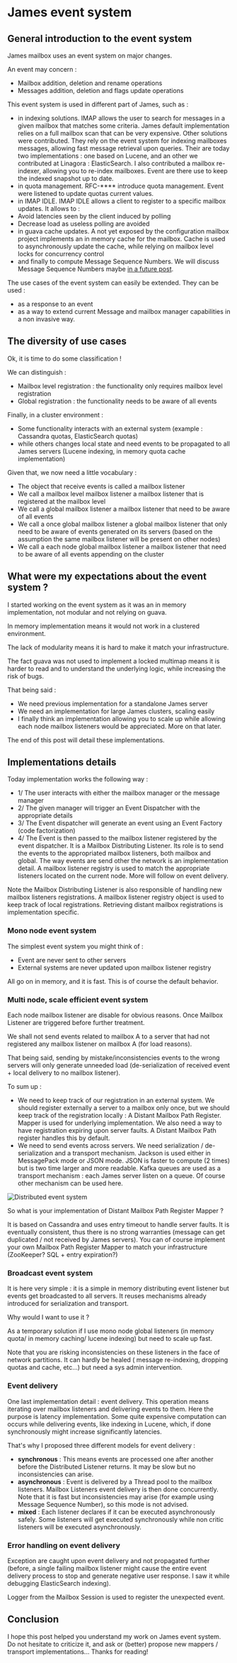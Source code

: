 # James event system

## General introduction to the event system

James mailbox uses an event system on major changes.

An event may concern :

- Mailbox addition, deletion and rename operations
- Messages addition, deletion and flags update operations

This event system is used in different part of James, such as :

- in indexing solutions. IMAP allows the user to search for messages in a given mailbox that matches some criteria. James default implementation relies on a full mailbox scan that can be very expensive. Other solutions were contributed. They rely on the event system for indexing mailboxes messages, allowing fast message retrieval upon queries. Their are today two implementations : one based on Lucene, and an other we contributed at Linagora : ElasticSearch. I also contributed a mailbox re-indexer, allowing you to re-index mailboxes. Event are there use to keep the indexed snapshot up to date.
- in quota management. RFC-**** introduce quota management. Event were listened to update quotas current values.
- in IMAP IDLE. IMAP IDLE allows a client to register to a specific mailbox updates. It allows to :
- Avoid latencies seen by the client induced by polling
- Decrease load as useless polling are avoided
- in guava cache updates. A not yet exposed by the configuration mailbox project implements an in memory cache for the mailbox. Cache is used to asynchronously update the cache, while relying on mailbox level locks for concurrency control
- and finally to compute Message Sequence Numbers. We will discuss Message Sequence Numbers maybe [in a future post]().

The use cases of the event system can easily be extended. They can be used :

- as a response to an event
- as a way to extend current Message and mailbox manager capabilities in a non invasive way.

## The diversity of use cases

Ok, it is time to do some classification !

We can distinguish :

- Mailbox level registration : the functionality only requires mailbox level registration
- Global registration : the functionality needs to be aware of all events

Finally, in a cluster environment :

- Some functionality interacts with an external system (example : Cassandra quotas, ElasticSearch quotas)
- while others changes local state and need events to be propagated to all James servers (Lucene indexing, in memory quota cache implementation)

Given that, we now need a little vocabulary :

- The object that receive events is called a mailbox listener
- We call a mailbox level mailbox listener a mailbox listener that is registered at the mailbox level
- We call a global mailbox listener a mailbox listener that need to be aware of all events
- We call a once global mailbox listener a global mailbox listener that only need to be aware of events generated on its servers (based on the assumption the same mailbox listener will be present on other nodes)
- We call a each node global mailbox listener a mailbox listener that need to be aware of all events appending on the cluster

## What were my expectations about the event system ?

I started working on the event system as it was an in memory implementation, not modular and not relying on guava.

In memory implementation means it would not work in a clustered environment.

The lack of modularity means it is hard to make it match your infrastructure.

The fact guava was not used to implement a locked multimap means it is harder to read and to understand the underlying logic, while increasing the risk of bugs.

That being said :

- We need previous implementation for a standalone James server
- We need an implementation for large James clusters, scaling easily
- I finally think an implementation allowing you to scale up while allowing each node mailbox listeners would be appreciated. More on that later.

The end of this post will detail these implementations.

## Implementations details

Today implementation works the following way :

- 1/ The user interacts with either the mailbox manager or the message manager
- 2/ The given manager will trigger an Event Dispatcher with the appropriate details
- 3/ The Event dispatcher will generate an event using an Event Factory (code factorization)
- 4/ The Event is then passed to the mailbox listener registered by the event dispatcher. It is a Mailbox Distributing Listener. Its role is to send the events to the appropriated mailbox listeners, both mailbox and global. The way events are send other the network is an implementation detail. A mailbox listener registry is used to match the appropriate listeners located on the current node. More will follow on event delivery.

Note the Mailbox Distributing Listener is also responsible of handling new mailbox listeners registrations. A mailbox listener registry object is used to keep track of local registrations. Retrieving distant mailbox registrations is implementation specific.

### Mono node event system

The simplest event system you might think of :

- Event are never sent to other servers
- External systems are never updated upon mailbox listener registry

All go on in memory, and it is fast. This is of course the default behavior.

### Multi node, scale efficient event system

Each node mailbox listener are disable for obvious reasons. Once Mailbox Listener are triggered before further treatment.

We shall not send events related to mailbox A to a server that had not registered any mailbox listener on mailbox A (for load reasons).

That being said, sending by mistake/inconsistencies events to the wrong servers will only generate unneeded load (de-serialization of received event + local delivery to no mailbox listener).

To sum up :

- We need to keep track of our registration in an external system. We should register externally a server to a mailbox only once, but we should keep track of the registration locally : A Distant Mailbox Path Register. Mapper is used for underlying implementation. We also need a way to have registration expiring upon server faults. A Distant Mailbox Path register handles this by default.
- We need to send events across servers. We need serialization / de-serialization and a transport mechanism. Jackson is used either in MessagePack mode or JSON mode. JSON is faster to compute (2 times) but is two time larger and more readable. Kafka queues are used as a transport mechanism : each James server listen on a queue. Of course other mechanism can be used here.

![Distributed event system](/images)

So what is your implementation of Distant Mailbox Path Register Mapper ?

It is based on Cassandra and uses entry timeout to handle server faults. It is eventually consistent, thus there is no strong warranties (message can get duplicated / not received by James servers). You can of course implement your own Mailbox Path Register Mapper to match your infrastructure (ZooKeeper? SQL + entry expiration?)

### Broadcast event system

It is here very simple : it is a simple in memory distributing event listener but events get broadcasted to all servers. It reuses mechanisms already introduced for serialization and transport.

Why would I want to use it ?

As a temporary solution if I use mono node global listeners (in memory quota/ in memory caching/ lucene indexing) but need to scale up fast.

Note that you are risking inconsistencies on these listeners in the face of network partitions. It can hardly be healed ( message re-indexing, dropping quotas and cache, etc...) but need a sys admin intervention.

### Event delivery

One last implementation detail : event delivery. This operation means iterating over mailbox listeners and delivering events to them. Here the purpose is latency implementation. Some quite expensive computation can occurs while delivering events, like indexing in Lucene, which, if done synchronously might increase significantly latencies.

That's why I proposed three different models for event delivery :

- **synchronous** : This means events are processed one after another before the Distributed Listener returns. It may be slow but no inconsistencies can arise.
- **asynchronous** : Event is delivered by a Thread pool to the mailbox listeners. Mailbox Listeners event delivery is then done concurrently. Note that it is fast but inconsistencies may arise (for example using Message Sequence Number), so this mode is not advised.
- **mixed** : Each listener declares if it can be executed asynchronously safely. Some listeners will get executed synchronously while non critic listeners will be executed asynchronously.

### Error handling on event delivery

Exception are caught upon event delivery and not propagated further (before, a single failing mailbox listener might cause the entire event delivery process to stop and generate negative user response. I saw it while debugging ElasticSearch indexing).

Logger from the Mailbox Session is used to register the unexpected event.

## Conclusion

I hope this post helped you understand my work on James event system. Do not hesitate to criticize it, and ask or (better) propose new mappers / transport implementations... Thanks for reading!
